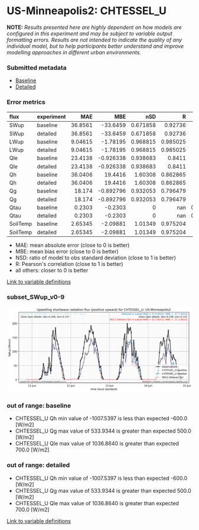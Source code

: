 # US-Minneapolis2: CHTESSEL_U

**NOTE:** *Results presented here are highly dependent on how models are configured in this experiment and may be subject to variable output formatting errors. Results are not intended to indicate the quality of any individual model, but to help participants better understand and improve modelling approaches in different urban environments.*

### Submitted metadata

- [Baseline](CHTESSEL_U_US-Minneapolis2_baseline_attrs.md)
- [Detailed](CHTESSEL_U_US-Minneapolis2_detailed_attrs.md)

### Error metrics

| flux     | experiment   |      MAE |        MBE |      nSD |          R |         5th |       95th |      RMSE |      cRMSE |      AMBE |     1-nSD |         1-R |   nSkewness |   nKurtosis |   Overlap |
|:---------|:-------------|---------:|-----------:|---------:|-----------:|------------:|-----------:|----------:|-----------:|----------:|----------:|------------:|------------:|------------:|----------:|
| SWup     | baseline     | 36.8561  | -33.6459   | 0.671858 |   0.92736  |  1.55079    | 109.369    | 55.2917   |   0.453083 | 33.6459   | 0.328144  |   0.0726397 |    0.055638 |   0.126521  | 0.183311  |
| SWup     | detailed     | 36.8561  | -33.6459   | 0.671858 |   0.92736  |  1.55079    | 109.369    | 55.2917   |   0.453083 | 33.6459   | 0.328144  |   0.0726397 |    0.055638 |   0.126521  | 0.183311  |
| LWup     | baseline     |  9.04615 |  -1.78195  | 0.968815 |   0.985025 |  0.0865326  |   9.78918  | 12.6813   |   0.173171 |  1.78195  | 0.0311863 |   0.0149748 |    0.629868 |   0.429349  | 0.0593825 |
| LWup     | detailed     |  9.04615 |  -1.78195  | 0.968815 |   0.985025 |  0.0865326  |   9.78918  | 12.6813   |   0.173171 |  1.78195  | 0.0311863 |   0.0149748 |    0.629868 |   0.429349  | 0.0593825 |
| Qle      | baseline     | 23.4138  |  -0.926338 | 0.938683 |   0.8411   |  0.916018   |  12.4802   | 42.3812   |   0.549612 |  0.926338 | 0.0613175 |   0.1589    |    0.114141 |   0.354042  | 0.0615963 |
| Qle      | detailed     | 23.4138  |  -0.926338 | 0.938683 |   0.8411   |  0.916018   |  12.4802   | 42.3812   |   0.549612 |  0.926338 | 0.0613175 |   0.1589    |    0.114141 |   0.354042  | 0.0615963 |
| Qh       | baseline     | 36.0406  |  19.4416   | 1.60308  |   0.862865 | 15.2233     | 116.314    | 60.059    |   0.896313 | 19.4416   | 0.603077  |   0.137135  |    0.30074  |   0.204608  | 0.197754  |
| Qh       | detailed     | 36.0406  |  19.4416   | 1.60308  |   0.862865 | 15.2233     | 116.314    | 60.059    |   0.896313 | 19.4416   | 0.603077  |   0.137135  |    0.30074  |   0.204608  | 0.197754  |
| Qg       | baseline     | 18.174   |  -0.892796 | 0.932053 |   0.796479 |  6.93496    |  20.2021   | 27.6835   |   0.619678 |  0.892796 | 0.0679532 |   0.203521  |    0.476228 |   0.718405  | 0.127211  |
| Qg       | detailed     | 18.174   |  -0.892796 | 0.932053 |   0.796479 |  6.93496    |  20.2021   | 27.6835   |   0.619678 |  0.892796 | 0.0679532 |   0.203521  |    0.476228 |   0.718405  | 0.127211  |
| Qtau     | baseline     |  0.2303  |  -0.2303   | 0        | nan        |  0.00724557 |   0.771555 |  0.354792 | nan        |  0.2303   | 1         | nan         |    1        |   1         | 0.922931  |
| Qtau     | detailed     |  0.2303  |  -0.2303   | 0        | nan        |  0.00724557 |   0.771555 |  0.354792 | nan        |  0.2303   | 1         | nan         |    1        |   1         | 0.922931  |
| SoilTemp | baseline     |  2.65345 |  -2.09881  | 1.01349  |   0.975204 |  0.909363   |   0.44635  |  3.16645  |   0.224595 |  2.09881  | 0.0134974 |   0.0247957 |    3.78528  |   0.0937878 | 0.196756  |
| SoilTemp | detailed     |  2.65345 |  -2.09881  | 1.01349  |   0.975204 |  0.909363   |   0.44635  |  3.16645  |   0.224595 |  2.09881  | 0.0134974 |   0.0247957 |    3.78528  |   0.0937878 | 0.196756  |

 - MAE: mean absolute error (close to 0 is better)
 - MBE: mean bias error (close to 0 is better)
 - NSD: ratio of model to obs standard deviation (close to 1 is better)
 - R: Pearson's correlation (close to 1 is better)
 - all others: closer to 0 is better

[Link to variable definitions](../modelattrs/variable_definitions.md)

### <a name="subset_swup_v0-9"></a>subset_SWup_v0-9
[![CHTESSEL_U_US-Minneapolis2_subset_SWup_v0-9.png](CHTESSEL_U_US-Minneapolis2_subset_SWup_v0-9.png)](CHTESSEL_U_US-Minneapolis2_subset_SWup_v0-9.png)

### out of range: baseline

 - CHTESSEL_U Qh min value of -1007.5397 is less than expected -600.0 [W/m2]
 - CHTESSEL_U Qg max value of 533.9344 is greater than expected 500.0 [W/m2]
 - CHTESSEL_U Qle max value of 1036.8640 is greater than expected 700.0 [W/m2]

### out of range: detailed

 - CHTESSEL_U Qh min value of -1007.5397 is less than expected -600.0 [W/m2]
 - CHTESSEL_U Qg max value of 533.9344 is greater than expected 500.0 [W/m2]
 - CHTESSEL_U Qle max value of 1036.8640 is greater than expected 700.0 [W/m2]


[Link to variable definitions](../modelattrs/variable_definitions.md)

